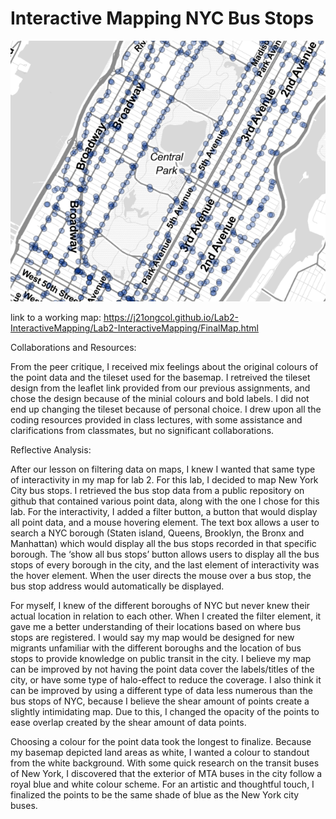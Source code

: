 # Interactive Mapping NYC Bus Stops

![](CentralPark.PNG)

link to a working map: https://j21ongcol.github.io/Lab2-InteractiveMapping/Lab2-InteractiveMapping/FinalMap.html

Collaborations and Resources:

From the peer critique, I received mix feelings about the original colours of the point data and the tileset used for the basemap. I retreived the tileset design from the leaflet link provided from our previous assignments, and chose the design because of the minial colours and bold labels. I did not end up changing the tileset because of personal choice. I drew upon all the coding resources provided in class lectures, with some assistance and clarifications from classmates, but no significant collaborations. 

Reflective Analysis:

After our lesson on filtering data on maps, I knew I wanted that same type of interactivity in my map for lab 2. For this lab, I decided to map New York City bus stops. I retrieved the bus stop data from a public repository on github that contained various point data, along with the one I chose for this lab. For the interactivity, I added a filter button, a button that would display all point data, and a mouse hovering element. The text box allows a user to search a NYC borough (Staten island, Queens, Brooklyn, the Bronx and Manhattan) which would display all the bus stops recorded in that specific borough. The ‘show all bus stops’ button allows users to display all the bus stops of every borough in the city, and the last element of interactivity was the hover element. When the user directs the mouse over a bus stop, the bus stop address would automatically be displayed. 

For myself, I knew of the different boroughs of NYC but never knew their actual location in relation to each other. When I created the filter element, it gave me a better understanding of their locations based on where bus stops are registered. I would say my map would be designed for new migrants unfamiliar with the different boroughs and the location of bus stops to provide knowledge on public transit in the city. I believe my map can be improved by not having the point data cover the labels/titles of the city, or have some type of halo-effect to reduce the coverage. I also think it can be improved by using a different type of data less numerous than the bus stops of NYC, because I believe the shear amount of points create a slightly intimidating map. Due to this, I changed the opacity of the points to ease overlap created by the shear amount of data points. 

Choosing a colour for the point data took the longest to finalize.  Because my basemap depicted land areas as white, I wanted a colour to standout from the white background. With some quick research on the transit buses of New York, I discovered that the exterior of MTA buses in the city follow a royal blue and white colour scheme. For an artistic and thoughtful touch, I finalized the points to be the same shade of blue as the New York city buses. 

